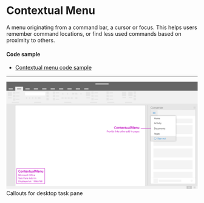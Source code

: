 # Contextual Menu

A menu originating from a command bar, a cursor or focus. This helps users remember command locations, or find less used commands based on proximity to others. 

#### Code sample
* [Contextual menu code sample](https://github.com/OfficeDev/Office-Add-in-UX-Design-Patterns-Code/tree/master/templates/navigation/contextual-menu)

***


![Navigation - Specifications for desktop task pane](../assets/images/contextualMenu_taskPaneCallouts.png)
Callouts for desktop task pane 




